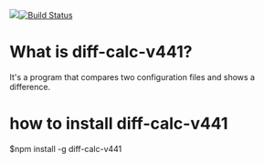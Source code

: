<a href="https://codeclimate.com/github/sithari41441/project-lvl2-s463/maintainability"><img src="https://api.codeclimate.com/v1/badges/38e9d8714e795f792866/maintainability" /></a>[![Build Status](https://travis-ci.org/sithari41441/project-lvl2-s463.svg?branch=master)](https://travis-ci.org/sithari41441/project-lvl2-s463)

# What is diff-calc-v441?

It's a program that compares two configuration files and shows a difference.


# how to install diff-calc-v441

$npm install -g diff-calc-v441
